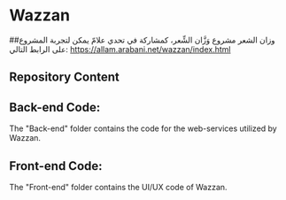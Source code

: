 # Wazzan
##وزان الشعر
مشروع وَزَّان الشِّعر، كمشاركة في تحدي علامّ
يمكن لتجربة المشروع على الرابط التالي: https://allam.arabani.net/wazzan/index.html

## Repository Content
## Back-end Code:
The "Back-end" folder contains the code for the web-services utilized by Wazzan. 
## Front-end Code:
The "Front-end" folder contains the UI/UX code of Wazzan.
